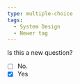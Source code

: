 ```yaml
---
type: multiple-choice
tags: 
  - System Design
  - Newer tag
---
```

Is this a new question?

- [ ] No.
- [X] Yes